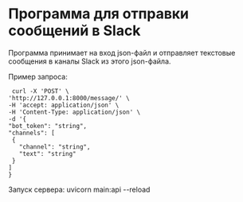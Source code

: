 # Программа для отправки сообщений в Slack

Программа принимает на вход json-файл и отправляет текстовые сообщения в каналы Slack из этого json-файла.


Пример запроса:
   ```shell script
    curl -X 'POST' \
  'http://127.0.0.1:8000/message/' \
  -H 'accept: application/json' \
  -H 'Content-Type: application/json' \
  -d '{
  "bot_token": "string",
  "channels": [
    {
      "channel": "string",
      "text": "string"
    }
  ] 
  }
 ```

Запуск сервера:
uvicorn main:api --reload
